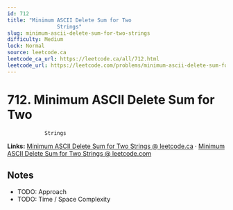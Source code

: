```yaml
--- 
id: 712
title: "Minimum ASCII Delete Sum for Two
                Strings"
slug: minimum-ascii-delete-sum-for-two-strings
difficulty: Medium
lock: Normal
source: leetcode.ca
leetcode_ca_url: https://leetcode.ca/all/712.html
leetcode_url: https://leetcode.com/problems/minimum-ascii-delete-sum-for-two-strings/
---
```


# 712. Minimum ASCII Delete Sum for Two
                Strings

**Links:** [Minimum ASCII Delete Sum for Two
                Strings @ leetcode.ca](https://leetcode.ca/all/712.html) · [Minimum ASCII Delete Sum for Two
                Strings @ leetcode.com](https://leetcode.com/problems/minimum-ascii-delete-sum-for-two-strings/)

## Notes
- TODO: Approach
- TODO: Time / Space Complexity
